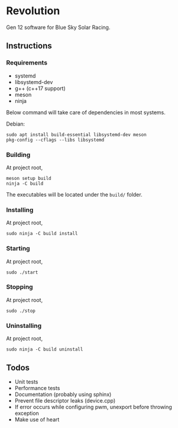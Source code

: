 # Revolution

Gen 12 software for Blue Sky Solar Racing.

## Instructions

### Requirements

- systemd
- libsystemd-dev
- g++ (c++17 support)
- meson
- ninja

Below command will take care of dependencies in most systems.

Debian:

```
sudo apt install build-essential libsystemd-dev meson
pkg-config --cflags --libs libsystemd
```

### Building

At project root,

```
meson setup build
ninja -C build
```

The executables will be located under the `build/` folder.

### Installing

At project root,

```
sudo ninja -C build install
```

### Starting

At project root,

```
sudo ./start
```

### Stopping

At project root,

```
sudo ./stop
```

### Uninstalling

At project root,

```
sudo ninja -C build uninstall
```

## Todos

- Unit tests
- Performance tests
- Documentation (probably using sphinx)
- Prevent file descriptor leaks (device.cpp)
- If error occurs while configuring pwm, unexport before throwing exception
- Make use of heart
